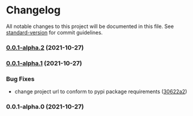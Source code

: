 # Changelog

All notable changes to this project will be documented in this file. See [standard-version](https://github.com/conventional-changelog/standard-version) for commit guidelines.

### [0.0.1-alpha.2](https://github.com/cloudcamphq/cloudcamp/compare/v0.0.1-alpha.1...v0.0.1-alpha.2) (2021-10-27)

### [0.0.1-alpha.1](https://github.com/cloudcamphq/cloudcamp/compare/v0.0.1-alpha.0...v0.0.1-alpha.1) (2021-10-27)


### Bug Fixes

* change project url to conform to pypi package requirements ([30622a2](https://github.com/cloudcamphq/cloudcamp/commit/30622a23ad33a087b69ff80219fe5800b52e0526))

### 0.0.1-alpha.0 (2021-10-27)
